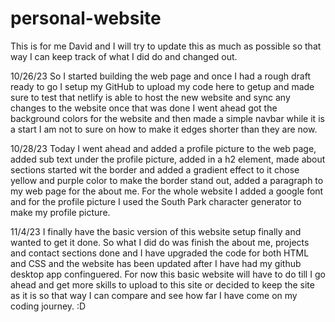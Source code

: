# personal-website
This is for me David and I will try to update this as much as possible so that way I can keep track of what I did do and changed out.

10/26/23
So I started building the web page and once I had a rough draft ready to go I setup my GitHub to upload my code here to getup and made sure to test that netlify is able to host the new website and sync any changes to the website once that was done I went ahead got the 
background colors for the website and then made a simple navbar while it is a start I am not to sure on how to make it edges shorter than they are now.

10/28/23
Today I went ahead and added a profile picture to the web page, added sub text under the profile picture, added in a h2 element, made about sections started wit the border and added a gradient effect to it chose yellow and purple color to make the border stand out,
added a paragraph to my web page for the about me. For the whole website I added a google font and for the profile picture I used the South Park character generator to make my profile picture.


11/4/23
I finally have the basic version of this website setup finally and wanted to get it done. So what I did do was finish the about me, projects and contact sections done and I have upgraded the code for both HTML and CSS and the website has been updated after I have had  my 
github desktop app confinguered. For now this basic website will have to do till I go ahead and get more skills to upload to this site or decided to keep the site as it is so that way I can compare and see how far I have come on my coding journey. :D

